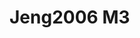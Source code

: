 <a name="material" />

# Jeng2006 M3
<script type="application/ld+json">
  {
    "@context": "https://schema.org/",
    "@type": "ChemicalSubstance",
    "http://purl.org/dc/terms/conformsTo":
      {
        "@type": "CreativeWork",
        "@id": "https://bioschemas.org/profiles/ChemicalSubstance/0.4-RELEASE/"
      },
    "@id": "https://egonw.github.io/nanowiki/nanowiki120.html#material",
    "name": "Jeng2006 M3",
    "sameAs: "http://127.0.0.1/mediawiki/index.php/Special:URIResolver/Jeng2006_M3"
  }
</script>

